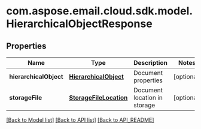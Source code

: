 
# com.aspose.email.cloud.sdk.model.HierarchicalObjectResponse

## Properties
Name | Type | Description | Notes
------------ | ------------- | ------------- | -------------
**hierarchicalObject** | [**HierarchicalObject**](HierarchicalObject.md) | Document properties |  [optional]
**storageFile** | [**StorageFileLocation**](StorageFileLocation.md) | Document location in storage |  [optional]


[[Back to Model list]](API_README.md#documentation-for-models) [[Back to API list]](API_README.md#documentation-for-api-endpoints) [[Back to API_README]](API_README.md)

